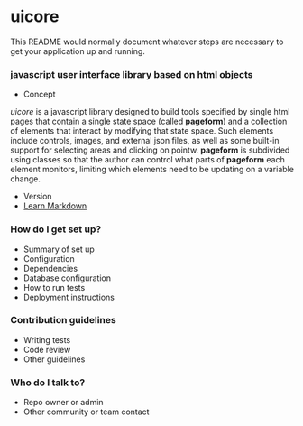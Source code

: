 # uicore #

This README would normally document whatever steps are necessary to get your application up and running.

### javascript user interface library based on html objects ###

* Concept

*uicore* is a javascript library designed to build tools specified by single html pages that contain a single state space (called **pageform**) and a collection of elements that interact by modifying that state space.  Such elements include controls, images, and external json files, as well as some built-in support for selecting areas and clicking on pointw. **pageform** is subdivided using classes so that the author can control what parts of **pageform** each element monitors, limiting which elements need to be updating on a variable change.



* Version
* [Learn Markdown](https://bitbucket.org/tutorials/markdowndemo)

### How do I get set up? ###

* Summary of set up
* Configuration
* Dependencies
* Database configuration
* How to run tests
* Deployment instructions

### Contribution guidelines ###

* Writing tests
* Code review
* Other guidelines

### Who do I talk to? ###

* Repo owner or admin
* Other community or team contact